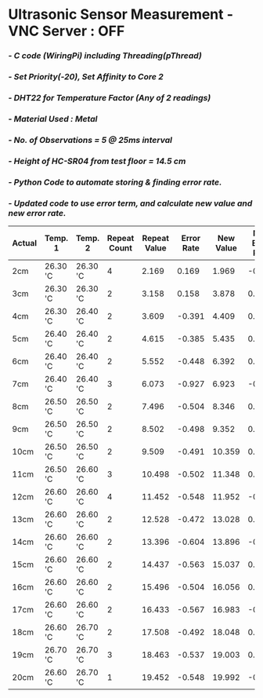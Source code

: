 # **Ultrasonic Sensor Measurement - VNC Server : OFF**
### *- C code (WiringPi) including Threading(pThread)*
### *- Set Priority(-20), Set Affinity to Core 2*
### *- DHT22 for Temperature Factor (Any of 2 readings)*
### *- Material Used : Metal*
### *- No. of Observations = 5 @ 25ms interval*
### *- Height of HC-SR04 from test floor = 14.5 cm*
### *- Python Code to automate storing & finding error rate.*
### *- Updated code to use error term, and calculate new value and new error rate.*

Actual | Temp. 1 | Temp. 2 | Repeat Count | Repeat Value | Error Rate | New Value | New Error Rate
---- | ---- | ---- | ---- | ---- | ---- | ---- | ----
 2cm | 26.30 'C | 26.30 'C | 4 | 2.169 | 0.169 | 1.969 | -0.031 
 3cm | 26.30 'C | 26.30 'C | 2 | 3.158 | 0.158 | 3.878 | 0.878 
 4cm | 26.30 'C | 26.40 'C | 2 | 3.609 | -0.391 | 4.409 | 0.409 
 5cm | 26.40 'C | 26.40 'C | 2 | 4.615 | -0.385 | 5.435 | 0.435 
 6cm | 26.40 'C | 26.40 'C | 2 | 5.552 | -0.448 | 6.392 | 0.392 
 7cm | 26.40 'C | 26.40 'C | 3 | 6.073 | -0.927 | 6.923 | -0.077 
 8cm | 26.50 'C | 26.50 'C | 2 | 7.496 | -0.504 | 8.346 | 0.346 
 9cm | 26.50 'C | 26.50 'C | 2 | 8.502 | -0.498 | 9.352 | 0.352 
 10cm | 26.50 'C | 26.50 'C | 2 | 9.509 | -0.491 | 10.359 | 0.359 
 11cm | 26.50 'C | 26.60 'C | 3 | 10.498 | -0.502 | 11.348 | 0.348 
 12cm | 26.60 'C | 26.60 'C | 4 | 11.452 | -0.548 | 11.952 | -0.048 
 13cm | 26.60 'C | 26.60 'C | 2 | 12.528 | -0.472 | 13.028 | 0.028 
 14cm | 26.60 'C | 26.60 'C | 2 | 13.396 | -0.604 | 13.896 | -0.104 
 15cm | 26.60 'C | 26.60 'C | 2 | 14.437 | -0.563 | 15.037 | 0.037 
 16cm | 26.60 'C | 26.60 'C | 2 | 15.496 | -0.504 | 16.056 | 0.056 
 17cm | 26.60 'C | 26.60 'C | 2 | 16.433 | -0.567 | 16.983 | -0.017 
 18cm | 26.60 'C | 26.70 'C | 2 | 17.508 | -0.492 | 18.048 | 0.048 
 19cm | 26.70 'C | 26.70 'C | 3 | 18.463 | -0.537 | 19.003 | 0.003 
 20cm | 26.60 'C | 26.70 'C | 1 | 19.452 | -0.548 | 19.992 | -0.008 
 